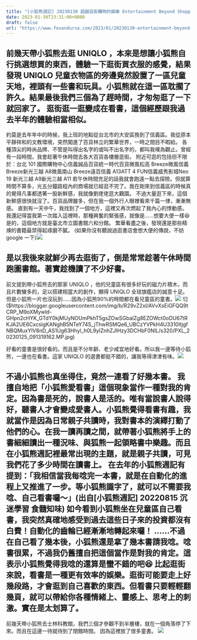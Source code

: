 ```yaml
---
title: "[小狐熊週記] 20230130 超越逛街購物的娛樂 Entertainment Beyond Shopping"
date: 2023-01-30T23:31:00+0800
draft: false
url: "https://www.foxandursa.com/2023/01/20230130-entertainment-beyond-shopping.html"
---
```


前幾天帶小狐熊去逛 UNIQLO ，本來是想讓小狐熊自行挑選想買的東西，體驗一下逛街買衣服的感覺，結果發現 UNIQLO 兒童衣物區的旁邊竟然設置了一區兒童天地，裡頭有一些書和玩具。小狐熊就在這一區耽擱了許久。結果最後我們三個為了趕時間，才匆匆逛了一下就回家了。
逛街逛一逛變成在看書，這個經歷跟我過去半年的體驗相當相似。
--
約莫是去年年中的時候，我上班的地點從台北市的大安區換到了信義區。我從原本平靜祥和的文教環境，突然闖進了百貨林立的繁華世界，一時之間目不暇給。
各種頂尖的時尚品牌、不管是叫得出名字的或叫不出名字的，都叫我嘆為觀止。曾經有一段時間，我會趁著午休時間去各大百貨各樓層逛街。
附近可逛的包括但不限於：台北 101 國際購物中心信義誠品百貨統一時代百貨微風松高 Breeze微風信義 Breeze新光三越 A8微風南山 Breeze遠百信義 A13ATT 4 FUN信義威秀影城Neo 19 新光三越 A9新光三越 A11
若午休時間充足的話我就會跑遠一點去探險。但就算時間不算多，光五分鐘路程內的商場就已經逛不完了。我在剛來到信義區的時候真的覺得凡事都透著一股新鮮感，我就像劉佬佬逛大觀園。
不過大量逛下來，這個新鮮感很快就沒了。百貨品牌雖多，但在我一個外行人眼裡看來千篇一律，漸漸無感。
直到有一天中午，我找到了一個地方，這裡又再次燃起了我內心的悸動感。我還記得當我第一次踏入這裡時，那種興奮的緊張感，就像是……想要大便一樣😆
是的，這個地方就是臺北市立圖書館六和分館。
繁華看盡之後，發現還是那些精煉的書籍最禁得起琢磨不膩。
(如果你沒有聽說過逛書店會想大便的傳說，不妨 google 一下)![]($https://blogger.googleusercontent.com/img/a/AVvXsEhCf-FwJ7K5xMx-yNKC3qoHBNB7sUFuembfRq2kjAtS6lJOVpo3FGtyuZC-PqndxKgqj99dPhFS59nO8wGEIB_fQkBe8ddzynzSK2Fv16SBuKh3Gp_Wh7Kygtq6ueoF5332f3Oa7ti5btkOsORzlOyHxKu_MGq0m65KDkWDjUShWJWNGflTkOanHa2Q)


是以我後來就鮮少再去逛街了，倒是常常趁著午休時間跑圖書館。著實趁機讀了不少好書。
--
前文提到帶小狐熊去的那家 UNIQLO ，他的兒童區有很多好玩的磁力片積木，而且片數蠻多的，足以搭建相當大的創作，顯得 UNIQLO 全球旗艦店的誠意十足。但是小狐熊一片也沒玩到……因為小狐熊90%的時間都在看兒童區的童書。![]($https://blogger.googleusercontent.com/img/b/R29vZ2xl/AVvXsEhkfstEW5VmGZL30a_MW_MG7E2VT6kSYDRnclP7vDm6nJiP9IS9P8LkIK1VaN94xbZDv1YvzWBtuEwZ7IxRXPKVgbOfbv58PJcSg-pdzFl8k0bQkLxaTZz6sU7eWi6ekk5KZMq67du4p8R6uOMoAluycfgTOyO2L08jQ6tvItiSyd-rDLm7BrKTDD85/s320/PXL_20230125_083933558.jpg)
![]($https://blogger.googleusercontent.com/img/b/R29vZ2xl/AVvXsEiGFQQ9tCRP_M9oXMywld-GHpn2cHYK_GTdY0kjMUyNOUmPkhT5gsZOwSGbaIZg8EZOWct0oDU67tRKJA2UE6CxcsIgKANghB5NTeY74S_jThwRSMQe6_UBCzYVPkH4U3310ltjgfNBQMuxYlV8nD_AS1Ug63Hhyl_h0L9yIZnhZJIHzy3DCHbF0NlL/s320/PXL_20230125_091319162.MP.jpg)



好看的童書是很好看的。而且是不分年齡、老少咸宜地好看。所以我一邊等待小狐熊，一邊也在看書。這家 UNIQLO 的選書都挺不錯的，讓我等得津津有味。![]($https://blogger.googleusercontent.com/img/b/R29vZ2xl/AVvXsEi-VBksOa6tmExoJGA5v9SAdkM5gYiuITwPquqShb4dkwjgskI3kVZxA7frcXeo_IU_YWzHt2YqguHtgfMGbtVSrg_j5yGG64ZSWa8sPuEfbqynij7FBdBpDd9xIAfEVSOBx_y0xxLnIHObuS0cOtLbkemaDLyK2RV6_Y6_g3sSJNFJ4dLTihgvDoud/s320/PXL_20230125_091326868.jpg)

不過小狐熊也真坐得住，竟然一連看了好幾本書。
我擅自地把「小狐熊愛看書」這個現象當作一種對我的肯定。因為書是死的，說書人是活的。唯有當說書人說得好，聽書人才會變成愛書人。小狐熊覺得看書有趣，我就當作是因為日常親子共讀時，我對書本的演繹打動了他們的心。在我一讀再讀之間，就帶著小狐熊將手上的書細細讀出一種況味、與狐熊一起領略書中樂趣。而且在小狐熊週記裡最常出現的主題，就是親子共讀，可見我們花了多少時間在讀書上。
在去年的小狐熊週記有提到：「我相信當我每唸完一本書，就是在自動化的進程上又推進了一步。等小狐熊識字了，就可以不需要我唸、自己看書囉～」(出自[小狐熊週記] 20220815 沉迷學習 食髓知味)
如今看到小狐熊坐在兒童區自己看書，我突然真確地感受到過去這些日子來的投資都沒有白費！自動化的齒輪已經漸漸地轉起來囉！
……不過在自己看了幾本後，小狐熊還是拿了幾本書請我唸。唸書很累，不過我仍舊擅自把這個當作是對我的肯定。這表示小狐熊覺得我唸的還算是蠻不錯的吧😆
比起逛街來說，看書是一種更有效率的娛樂。逛街可能要走上好幾段路，才會逛到自己喜歡的東西。但看書只要輕輕翻幾頁，就可以帶給你各種情緒上、靈感上、思考上的刺激。實在是太划算了。
--
前幾天帶小狐熊去士林科教館，我們三個才參觀不到半層樓，就在一個角落停了下來。而且在這邊一待就待到了閉館時間。
因為這裡放了很多童書。
![]($https://blogger.googleusercontent.com/img/b/R29vZ2xl/AVvXsEiWHGAS2Dsz5IyxIGC6LLYM53sgrEhoRPfOiBvKShFte7Jo9jRZ7rt3QWrVr2vvjs01I8JkUlRc5v_Bi6NnNdohURi-CbF9sj4CN328q8IMPoDr7y98heZxR-WRhdh-7h-TdNZdXn_gJ9FUNQoh87PZggdDUMT9v34oxEL1EgzH322tlTe0nxV8gO6l/s320/PXL_20230128_081411597.jpg)


